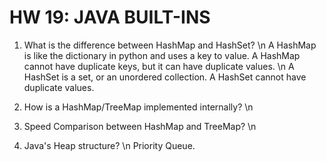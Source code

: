 HW 19: JAVA BUILT-INS
=====================

1. What is the difference between HashMap and HashSet?
\n	A HashMap is like the dictionary in python and uses a key to value. A HashMap cannot have duplicate keys, but it can have duplicate values. 
\n	A HashSet is a set, or an unordered collection. A HashSet cannot have duplicate values.

2. How is a HashMap/TreeMap implemented internally? 
\n	

3. Speed Comparison between HashMap and TreeMap?
\n	

4. Java's Heap structure?
\n	Priority Queue.

